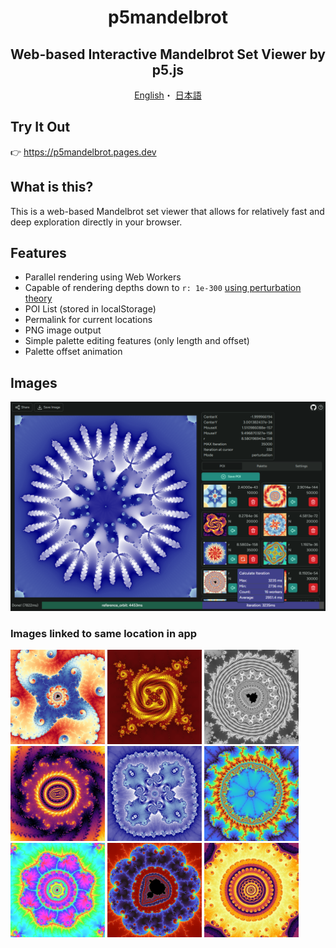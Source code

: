 <h1 align="center">
  p5mandelbrot
</h1>

<h2 align="center">
Web-based Interactive Mandelbrot Set Viewer by p5.js
</h2>

<p align="center">
  <a href="/README.md">English</a>・
  <a href="/README-ja.md">日本語</a>
</p>

## Try It Out

👉 https://p5mandelbrot.pages.dev

## What is this?

This is a web-based Mandelbrot set viewer that allows for relatively fast and deep exploration directly in your browser.

## Features

- Parallel rendering using Web Workers
- Capable of rendering depths down to `r: 1e-300` [using perturbation theory](https://en.wikipedia.org/wiki/Plotting_algorithms_for_the_Mandelbrot_set#Perturbation_theory_and_series_approximation)
- POI List (stored in localStorage)
- Permalink for current locations
- PNG image output
- Simple palette editing features (only length and offset)
- Palette offset animation

## Images

![Image](images/image-ui.png)

### Images linked to same location in app

<a href="https://p5mandelbrot.pages.dev/?x=-1.408537418404429933891979284359521316094543408325989730656147003173828125&y=0.136038566617522636749464336108637068090132515862933360040187835693359375&r=1.734723476e-12&N=5000&mode=normal" target="_blank" rel="noopener noreferrer"><img src="images/image-01.png" style="width: 30%" /></a>
<a href="https://p5mandelbrot.pages.dev/?x=-1.7559339846757610520112821074311119999581199155444780855307285766891106284048365406071425999838816544967887239181436598300933837890625&y=0.0125420521990597271099630814102646881890357249440922065205266505268413123742156160406088297276871329279267229139804840087890625&r=2.7284841053187847137451171875e-104&N=30000&mode=perturbation" target="_blank" rel="noopener noreferrer"><img src="images/image-02.png" style="width: 30%" /></a>
<a href="https://p5mandelbrot.pages.dev/?x=-1.251843459600960704323409470494702510826289653778076171875&y=0.019463266482732336442220467031466234266757965087890625&r=1.6e-17&N=30000&mode=perturbation" target="_blank" rel="noopener noreferrer"><img src="images/image-03.png" style="width: 30%" /></a>
<a href="https://p5mandelbrot.pages.dev/?x=-1.628862884979677636095426449959859010842630371832025956260625433903197532513022790394177640723727041808972443346150109097014368877151730362996551339014455132166441761137760639778197842397723624417672891906866059458750971904&y=0.001502065389380933389120025595611444917053151899160138645056523772189121430288877889320457274596161102973726449569385093906231155533425802369952240475756150306868105118194095501857879511907077405637510153197543170567569408&r=2.9014219670751072339297340078956627449111563682086819976447985485406258855936e-144&N=50000&mode=perturbation" target="_blank" rel="noopener noreferrer"><img src="images/image-04.png" style="width: 30%" /></a>
<a href="https://p5mandelbrot.pages.dev/?x=-1.861365555952135552586660013379369047470390796661376953125&y=0.000028265573582910495980496665579266846179962158203125&r=4.365574568510055891238152980804443359375e-26&N=30000&mode=perturbation" target="_blank" rel="noopener noreferrer"><img src="images/image-05.png" style="width: 30%" /></a>
<a href="https://p5mandelbrot.pages.dev/?x=-1.4737005779713358460189585187591009718930686375&y=0.002106996309056143098197297745830459740712861328125&r=8.599633919999999140036608e-34&N=10000&mode=perturbation" target="_blank" rel="noopener noreferrer"><img src="images/image-06.png" style="width: 30%" /></a>
<a href="https://p5mandelbrot.pages.dev/?x=-1.253623671350592885069962059583729171138925214522570651314506952205190496561029232421038637190103358312063778146112&y=0.384433130460394032965584386020135394015721485925260253579596937774361812162708655348198123304566763320453406760192&r=1.422222222222221966222222222222235875555555555555328e-78&N=20000&mode=perturbation" target="_blank" rel="noopener noreferrer"><img src="images/image-07.png" style="width: 30%" /></a>
<a href="https://p5mandelbrot.pages.dev/?x=-0.154651046065681195954069941801887201628711016770178879409663862799280825481728359145282185228162588570422562476538480274292563032960742199245042782604021968599916142953125&y=1.03100188829820970323326467188711829495132557266331701985253329251213479775239159430498134546903588137283684308536662011649305216369937916843074130608298500223630127600068918472926015625&r=5.3204107681274320423270480957110502838802026324219011370879898137240923369698515678052837041596125229354571714470966238022953777435430290328156862194211775396373427173601757743581527073984375e-9&N=10000&mode=normal" target="_blank" rel="noopener noreferrer"><img src="images/image-08.png" style="width: 30%" /></a>
<a href="https://p5mandelbrot.pages.dev/?x=0.43867716701945882602883664862501598909023888524432039618467429667318497624865659405032524270010214699394553651131508387532212999456591199208978687957125014042398155699119444136018932331221337685378802970556178547128893299379628775830714099109172821044921875&y=0.3573437772356753619126484864541585787148755277893692806219767292158831659783866755646463856621056415233043515572311943751280676245714383999614164483550085107467604247216921322126659502138891290826712655491362559388727657519245679668454547226428985595703125&r=3.3554432e-41&N=40000&mode=perturbation" target="_blank" rel="noopener noreferrer"><img src="images/image-09.png" style="width: 30%" /></a>
